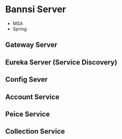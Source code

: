 # Bannsi Server
- MSA
- Spring
## Gateway Server
## Eureka Server (Service Discovery)
## Config Sever
## Account Service
## Peice Service
## Collection Service